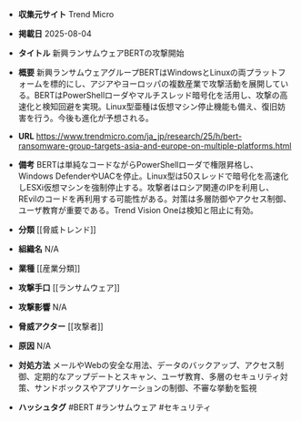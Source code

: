 - **収集元サイト**
Trend Micro

- **掲載日**
2025-08-04

- **タイトル**
新興ランサムウェアBERTの攻撃開始

- **概要**
新興ランサムウェアグループBERTはWindowsとLinuxの両プラットフォームを標的にし、アジアやヨーロッパの複数産業で攻撃活動を展開している。BERTはPowerShellローダやマルチスレッド暗号化を活用し、攻撃の高速化と検知回避を実現。Linux型亜種は仮想マシン停止機能も備え、復旧妨害を行う。今後も進化が予想される。

- **URL**
https://www.trendmicro.com/ja_jp/research/25/h/bert-ransomware-group-targets-asia-and-europe-on-multiple-platforms.html

- **備考**
BERTは単純なコードながらPowerShellローダで権限昇格し、Windows DefenderやUACを停止。Linux型は50スレッドで暗号化を高速化しESXi仮想マシンを強制停止する。攻撃者はロシア関連のIPを利用し、REvilのコードを再利用する可能性がある。対策は多層防御やアクセス制御、ユーザ教育が重要である。Trend Vision Oneは検知と阻止に有効。

- **分類**
[[脅威トレンド]]

- **組織名**
N/A

- **業種**
[[産業分類]]

- **攻撃手口**
[[ランサムウェア]]

- **攻撃影響**
N/A

- **脅威アクター**
[[攻撃者]]

- **原因**
N/A

- **対処方法**
メールやWebの安全な用法、データのバックアップ、アクセス制御、定期的なアップデートとスキャン、ユーザ教育、多層のセキュリティ対策、サンドボックスやアプリケーションの制御、不審な挙動を監視

- **ハッシュタグ**
#BERT #ランサムウェア #セキュリティ
